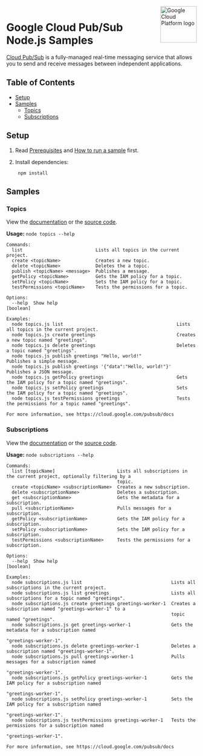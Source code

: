 <img src="https://avatars2.githubusercontent.com/u/2810941?v=3&s=96" alt="Google Cloud Platform logo" title="Google Cloud Platform" align="right" height="96" width="96"/>

# Google Cloud Pub/Sub Node.js Samples

[Cloud Pub/Sub][pubsub_docs] is a fully-managed real-time messaging service that
allows you to send and receive messages between independent applications.

[pubsub_docs]: https://cloud.google.com/pubsub/docs/

## Table of Contents

* [Setup](#setup)
* [Samples](#samples)
  * [Topics](#topics)
  * [Subscriptions](#subscriptions)

## Setup

1. Read [Prerequisites][prereq] and [How to run a sample][run] first.
1. Install dependencies:

        npm install

[prereq]: ../README.md#prerequisities
[run]: ../README.md#how-to-run-a-sample

## Samples

### Topics

View the [documentation][topics_docs] or the [source code][topics_code].

__Usage:__ `node topics --help`

```
Commands:
  list                           Lists all topics in the current project.
  create <topicName>             Creates a new topic.
  delete <topicName>             Deletes the a topic.
  publish <topicName> <message>  Publishes a message.
  getPolicy <topicName>          Gets the IAM policy for a topic.
  setPolicy <topicName>          Sets the IAM policy for a topic.
  testPermissions <topicName>    Tests the permissions for a topic.

Options:
  --help  Show help                                                                                            [boolean]

Examples:
  node topics.js list                                          Lists all topics in the current project.
  node topics.js create greetings                              Creates a new topic named "greetings".
  node topics.js delete greetings                              Deletes a topic named "greetings".
  node topics.js publish greetings "Hello, world!"             Publishes a simple message.
  node topics.js publish greetings '{"data":"Hello, world!"}'  Publishes a JSON message.
  node topics.js getPolicy greetings                           Gets the IAM policy for a topic named "greetings".
  node topics.js setPolicy greetings                           Sets the IAM policy for a topic named "greetings".
  node topics.js testPermissions greetings                     Tests the permissions for a topic named "greetings".

For more information, see https://cloud.google.com/pubsub/docs
```

[topics_docs]: https://cloud.google.com/pubsub/publisher
[topics_code]: topics.js

### Subscriptions

View the [documentation][subscriptions_docs] or the [source code][subscriptions_code].

__Usage:__ `node subscriptions --help`

```
Commands:
  list [topicName]                       Lists all subscriptions in the current project, optionally filtering by a
                                         topic.
  create <topicName> <subscriptionName>  Creates a new subscription.
  delete <subscriptionName>              Deletes a subscription.
  get <subscriptionName>                 Gets the metadata for a subscription.
  pull <subscriptionName>                Pulls messages for a subscription.
  getPolicy <subscriptionName>           Gets the IAM policy for a subscription.
  setPolicy <subscriptionName>           Sets the IAM policy for a subscription.
  testPermissions <subscriptionName>     Tests the permissions for a subscription.

Options:
  --help  Show help                                                                                            [boolean]

Examples:
  node subscriptions.js list                                 Lists all subscriptions in the current project.
  node subscriptions.js list greetings                       Lists all subscriptions for a topic named "greetings".
  node subscriptions.js create greetings greetings-worker-1  Creates a subscription named "greetings-worker-1" to a
                                                             topic named "greetings".
  node subscriptions.js get greetings-worker-1               Gets the metadata for a subscription named
                                                             "greetings-worker-1".
  node subscriptions.js delete greetings-worker-1            Deletes a subscription named "greetings-worker-1".
  node subscriptions.js pull greetings-worker-1              Pulls messages for a subscription named
                                                             "greetings-worker-1".
  node subscriptions.js getPolicy greetings-worker-1         Gets the IAM policy for a subscription named
                                                             "greetings-worker-1".
  node subscriptions.js setPolicy greetings-worker-1         Sets the IAM policy for a subscription named
                                                             "greetings-worker-1".
  node subscriptions.js testPermissions greetings-worker-1   Tests the permissions for a subscription named
                                                             "greetings-worker-1".

For more information, see https://cloud.google.com/pubsub/docs
```

[subscriptions_docs]: https://cloud.google.com/pubsub/subscriber
[subscriptions_code]: subscriptions.js
